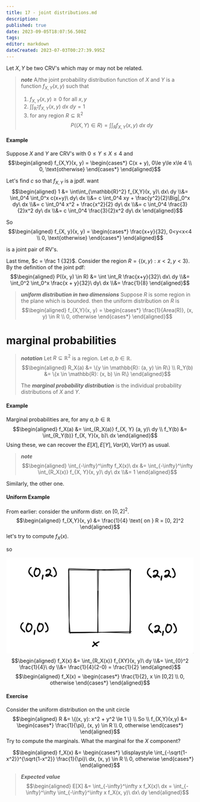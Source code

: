 ```yaml
---
title: 17 - joint distributions.md
description: 
published: true
date: 2023-09-05T18:07:56.508Z
tags: 
editor: markdown
dateCreated: 2023-07-03T00:27:39.995Z
---
```


Let $X, Y$ be two CRV's which may or may not be related.

> ***note***
> A/the joint probability distribution function of $X$ and $Y$ is a function $f_{X, Y}(x, y)$ such that
> 
> 1. $f_{X,Y}(x, y) \ge 0$ for all $x, y$
> 2. $\int \int_{\mathbb{R}^2} f_{X, Y} (x, y)\ dx\ dy = 1$
> 3. for any region $R \subseteq \mathbb{R}^2$\
> $$P((X, Y) \in R) = \int \int_R f_{X,Y}(x, y)\ dx\ dy$$

#### Example
Suppose $X$ and $Y$ are CRV's with $0\le Y \le X \le 4$ and
$$\begin{aligned}
    f_{X,Y}(x, y) = \begin{cases*}
        C(x + y), 0\le y\le x\le 4 \\
        0, \text{otherwise}
    \end{cases*}
\end{aligned}$$

Let's find $c$ so that $f_{X,Y}$ is a jpdf. want
$$\begin{aligned}
    1 
    &= 
        \int\int_{\mathbb{R}^2} f_{X,Y}(x, y)\ dx\ dy
    \\&=
        \int_0^4 \int_0^x c(x+y)\ dy\ dx
    \\&=
        c \int_0^4 xy + \frac{y^2}{2}\Big|_0^x dy\ dx
    \\&=
        c \int_0^4 x^2 + \frac{x^2}{2} dy\ dx
    \\&=
        c \int_0^4 \frac{3}{2}x^2 dy\ dx
    \\&=
        c \int_0^4 \frac{3}{2}x^2 dy\ dx
\end{aligned}$$

So
$$\begin{aligned}
    f_{X, y}(x, y) = \begin{cases*}
        \frac{x+y}{32}, 0<y<x<4 \\
        0, \text{otherwise}
    \end{cases*}
\end{aligned}$$

is a joint pair of RV's.

Last time, $c = \frac 1 {32}$. Consider the region $R = \{(x, y): x<2, y<3\}$.
By the definition of the joint pdf:
$$\begin{aligned}
    P((x, y) \in R)
    &=
        \int \int_R \frac{x+y}{32}\ dx\ dy
    \\&=
        \int_0^2 \int_0^x \frac{x + y}{32}\ dy\ dx
    \\&=
        \frac{1}{8}
\end{aligned}$$

> ***uniform distribution in two dimensions***
> Suppose $R$ is some region in the plane which is bounded. 
> then the uniform distribution on $R$ is
> $$\begin{aligned}
>     f_{X,Y}(x, y) = \begin{cases*}
>         \frac{1}{Area(R)}, (x, y) \in R \\
>         0, otherwise
>     \end{cases*}
> \end{aligned}$$

# marginal  probabilities

> ***notation***
> Let $R \subseteq \mathbb{R}^2$ is a region.
> Let $a, b \in \mathbb{R}$.
> $$\begin{aligned}
>     R_X(a) &= \{y \in \mathbb{R}: (a, y) \in R\} \\
>     R_Y(b) &= \{x \in \mathbb{R}: (x, b) \in R\}
> \end{aligned}$$
> 
> The ***marginal probability distribution*** is the individual probability distributions of $X$ and $Y$.

#### Example
Marginal probabilities are, for any $a, b \in \mathbb{R}$
$$\begin{aligned}
    f_X(a) &= \int_{R_X(a)} f_{X, Y} (a, y)\ dy \\
    f_Y(b) &= \int_{R_Y(b)} f_{X, Y}(x, b)\ dx
\end{aligned}$$
Using these, we can recover the $E[X], E[Y], Var(X), Var(Y)$ as usual.

> ***note***
> $$\begin{aligned}
>     \int_{-\infty}^\infty f_X(x)\ dx &= \int_{-\infty}^\infty \int_{R_X(x)} f_{X, Y}(x, y)\ dy\ dx
>     \\&= 1
> \end{aligned}$$

Similarly, the other one.

#### Uniform Example
From earlier: consider the uniform distr. on $[0, 2]^2$.
$$\begin{aligned}
    f_{X,Y}(x, y) &= \frac{1}{4} \text{ on } R = [0, 2]^2
\end{aligned}$$
let's try to compute $f_X(x)$.

so

![](/images/20230702002435.png)
$$\begin{aligned}
    f_X(x)
    &=
        \int_{R_X(x)} f_{XY}(x, y)\ dy
    \\&=
        \int_{0}^2 \frac{1}{4}\ dy
    \\&=
        \frac{1}{4}(2-0) = \frac{1}{2}
\end{aligned}$$
$$\begin{aligned}
    f_X(x) = \begin{cases*}
        \frac{1}{2}, x \in [0,2] \\
        0, otherwise
    \end{cases*}
\end{aligned}$$

#### Exercise
Consider the uniform distribution on the unit circle
$$\begin{aligned}
    R &= \{(x, y): x^2 + y^2 \le 1 \}
    \\ So \\
    f_{X,Y}(x,y) 
    &= \begin{cases*}
        \frac{1}{\pi}, (x, y) \in R \\
        0, otherwise
    \end{cases*}
\end{aligned}$$
Try to compute the marginals.
What the marginal for the $X$ component?

$$\begin{aligned}
    f_X(x) &= \begin{cases*}
        \displaystyle \int_{-\sqrt{1-x^2}}^{\sqrt{1-x^2}} \frac{1}{\pi}\ dx, (x, y) \in R \\
        0, otherwise
    \end{cases*}
\end{aligned}$$

> ***Expected value***
> $$\begin{aligned}
>     E[X] &= \int_{-\infty}^\infty x f_X(x)\ dx
>     =
>         \int_{-\infty}^\infty \int_{-\infty}^\infty x f_X(x, y)\ dx\ dy
> \end{aligned}$$
